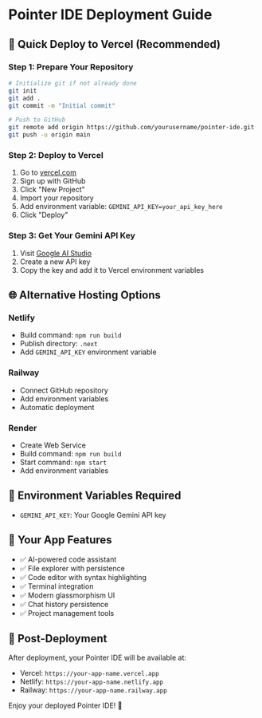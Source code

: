 # Pointer IDE Deployment Guide

## 🚀 Quick Deploy to Vercel (Recommended)

### Step 1: Prepare Your Repository
```bash
# Initialize git if not already done
git init
git add .
git commit -m "Initial commit"

# Push to GitHub
git remote add origin https://github.com/yourusername/pointer-ide.git
git push -u origin main
```

### Step 2: Deploy to Vercel
1. Go to [vercel.com](https://vercel.com)
2. Sign up with GitHub
3. Click "New Project"
4. Import your repository
5. Add environment variable: `GEMINI_API_KEY=your_api_key_here`
6. Click "Deploy"

### Step 3: Get Your Gemini API Key
1. Visit [Google AI Studio](https://aistudio.google.com/app/apikey)
2. Create a new API key
3. Copy the key and add it to Vercel environment variables

## 🌐 Alternative Hosting Options

### Netlify
- Build command: `npm run build`
- Publish directory: `.next`
- Add `GEMINI_API_KEY` environment variable

### Railway
- Connect GitHub repository
- Add environment variables
- Automatic deployment

### Render
- Create Web Service
- Build command: `npm run build`
- Start command: `npm start`
- Add environment variables

## 🔧 Environment Variables Required
- `GEMINI_API_KEY`: Your Google Gemini API key

## 📱 Your App Features
- ✅ AI-powered code assistant
- ✅ File explorer with persistence
- ✅ Code editor with syntax highlighting
- ✅ Terminal integration
- ✅ Modern glassmorphism UI
- ✅ Chat history persistence
- ✅ Project management tools

## 🎯 Post-Deployment
After deployment, your Pointer IDE will be available at:
- Vercel: `https://your-app-name.vercel.app`
- Netlify: `https://your-app-name.netlify.app`
- Railway: `https://your-app-name.railway.app`

Enjoy your deployed Pointer IDE! 🎉
